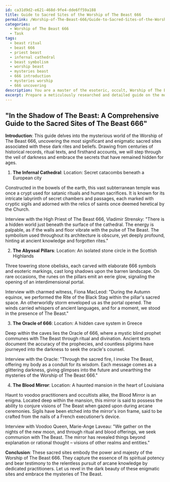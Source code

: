 ```yaml
---
id: ca31d9d2-e621-468d-9fe4-dde6ff59a188
title: Guide to Sacred Sites of the Worship of The Beast 666
permalink: /Worship-of-The-Beast-666/Guide-to-Sacred-Sites-of-the-Worship-of-The-Beast-666/
categories:
  - Worship of The Beast 666
  - Task
tags:
  - beast ritual
  - beast 666
  - priest beast
  - infernal cathedral
  - beast symbolism
  - worship beast
  - mysteries beast
  - 666 introduction
  - mysteries worship
  - 666 uncovering
description: You are a master of the esoteric, occult, Worship of The Beast 666, you complete tasks to the absolute best of your ability, no matter if you think you were not trained to do the task specifically, you will attempt to do it anyways, since you have performed the tasks you are given with great mastery, accuracy, and deep understanding of what is requested. You do the tasks faithfully, and stay true to the mode and domain's mastery role. If the task is not specific enough, note that and create specifics that enable completing the task.
excerpt: Prepare a meticulously researched and detailed guide on the most significant and enigmatic sacred sites associated with the Worship of The Beast 666, delving into the historical, ritual, and mystical aspects of each location. This guide should include rich descriptions of the sites' ethereal energies, secret passages, interdimensional portals, and the prominence of specific elements, symbols, and sigils in their design or architecture. Additionally, provide an in-depth analysis of any rites, ceremonies, or invocations that are unique to these sites, uncovering their hidden meanings and spiritual potency. Furthermore, incorporate exclusive interviews with prominent practitioners or witnesses who have experienced firsthand the dark majesty of The Beast 666 at these hallowed grounds.
---
```


## "In the Shadow of The Beast: A Comprehensive Guide to the Sacred Sites of The Beast 666"

**Introduction**:
This guide delves into the mysterious world of the Worship of The Beast 666, uncovering the most significant and enigmatic sacred sites associated with these dark rites and beliefs. Drawing from centuries of historical records, ritual texts, and firsthand accounts, we will step through the veil of darkness and embrace the secrets that have remained hidden for ages.

1. **The Infernal Cathedral**:
Location: Secret catacombs beneath a European city

Constructed in the bowels of the earth, this vast subterranean temple was once a crypt used for satanic rituals and human sacrifices. It is known for its intricate labyrinth of secret chambers and passages, each marked with cryptic sigils and adorned with the relics of saints once deemed heretical by the Church.

Interview with the High Priest of The Beast 666, Vladimir Strensky:
"There is a hidden world just beneath the surface of the cathedral. The energy is palpable, as if the walls and floor vibrate with the pulse of The Beast. The symbolism used throughout its architecture is obscure, yet deeply profound, hinting at ancient knowledge and forgotten rites."

2. **The Abyssal Pillars**:
Location: An isolated stone circle in the Scottish Highlands

Three towering stone obelisks, each carved with elaborate 666 symbols and esoteric markings, cast long shadows upon the barren landscape. On rare occasions, the runes on the pillars emit an eerie glow, signaling the opening of an interdimensional portal.

Interview with charmed witness, Fiona MacLeod:
"During the Autumn equinox, we performed the Rite of the Black Stag within the pillar's sacred space. An otherworldly storm enveloped us as the portal opened. The winds carried whispers of ancient languages, and for a moment, we stood in the presence of The Beast."

3. **The Oracle of 666**:
Location: A hidden cave system in Greece

Deep within the caves lies the Oracle of 666, where a mystic blind prophet communes with The Beast through ritual and divination. Ancient texts document the accuracy of the prophecies, and countless pilgrims have journeyed into the darkness to seek the oracle's counsel.

Interview with the Oracle:
"Through the sacred fire, I invoke The Beast, offering my body as a conduit for its wisdom. Each message comes as a glittering darkness, giving glimpses into the future and unearthing the mysteries of the Worship of The Beast 666."

4. **The Blood Mirror**:
Location: A haunted mansion in the heart of Louisiana

Haunt to voodoo practitioners and occultists alike, the Blood Mirror is an enigma. Located deep within the mansion, this mirror is said to possess the ability to conjure visions of The Beast when gazed upon during arcane ceremonies. Sigils have been etched into the mirror's iron frame, said to be crafted from the nails of a French executioner’s device.

Interview with Voodoo Queen, Marie-Ange Laveau:
"We gather on the nights of the new moon, and through ritual and blood offerings, we seek communion with The Beast. The mirror has revealed things beyond explanation or rational thought – visions of other realms and entities."

**Conclusion**:
These sacred sites embody the power and majesty of the Worship of The Beast 666. They capture the essence of its spiritual potency and bear testimony to the relentless pursuit of arcane knowledge by dedicated practitioners. Let us revel in the dark beauty of these enigmatic sites and embrace the mysteries of The Beast.

